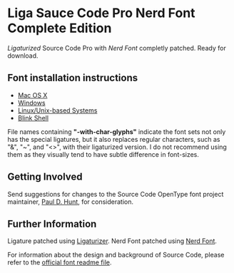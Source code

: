 # Liga Sauce Code Pro Nerd Font Complete Edition

*Ligaturized* Source Code Pro with *Nerd Font* completly patched. Ready for download.

## Font installation instructions

* [Mac OS X](http://support.apple.com/kb/HT2509)
* [Windows](https://www.microsoft.com/en-us/Typography/TrueTypeInstall.aspx)
* [Linux/Unix-based Systems](https://github.com/adobe-fonts/source-code-pro/issues/17#issuecomment-8967116)
* [Blink Shell](https://github.com/blinksh/blink/blob/raw/Resources/FontsAndThemes.md)

File names containing **"-with-char-glyphs"** indicate the font sets not only has the special ligatures, but it also replaces regular characters, such as "&", "~", and "<>", with their ligaturized version. I do not recommend using them as they visually tend to have subtle difference in font-sizes.

## Getting Involved

Send suggestions for changes to the Source Code OpenType font project maintainer, [Paul D. Hunt](mailto:opensourcefonts@adobe.com?subject=[GitHub]Source-Code-Pro), for consideration.

## Further Information

Ligature patched using [Ligaturizer](https://github.com/ToxicFrog/Ligaturizer).
Nerd Font patched using [Nerd Font](https://github.com/ryanoasis/nerd-fonts).

For information about the design and background of Source Code, please refer to the [official font readme file](http://www.adobe.com/products/type/font-information/source-code-pro-readme.html).
